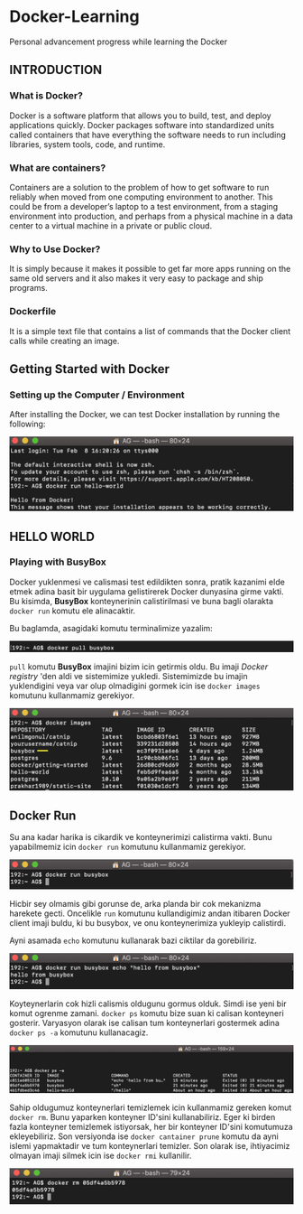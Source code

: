 # Docker-Learning
Personal advancement progress while learning the Docker

## INTRODUCTION

### What is Docker?

Docker is a software platform that allows you to build, test, and deploy applications quickly. Docker packages software into standardized units called containers that have everything the software needs to run including libraries, system tools, code, and runtime.

### What are containers?

Containers are a solution to the problem of how to get software to run reliably when moved from one computing environment to another. This could be from a developer’s laptop to a test environment, from a staging environment into production, and perhaps from a physical machine in a data center to a virtual machine in a private or public cloud.

### Why to Use Docker?

It is simply because it makes it possible to get far more apps running on the same old servers and it also makes it very easy to package and ship programs.

### Dockerfile

It is a simple text file that contains a list of commands that the Docker client calls while creating an image.

## Getting Started with Docker

### Setting up the Computer / Environment

After installing the Docker, we can test Docker installation by running the following:

![alt text](hello_world.png)

## HELLO WORLD

### Playing with BusyBox

Docker yuklenmesi ve calismasi test edildikten sonra, pratik kazanimi elde etmek adina basit bir uygulama gelistirerek Docker dunyasina girme vakti. Bu kisimda, **BusyBox** konteynerinin calistirilmasi ve buna bagli olarakta `docker run` komutu ele alinacaktir.

Bu baglamda, asagidaki komutu terminalimize yazalim:

![alt text](pull_busybox.png)

`pull` komutu **BusyBox** imajini bizim icin getirmis oldu. Bu imaji *Docker registry* 'den  aldi ve sistemimize yukledi. Sistemimizde bu imajin yuklendigini veya var olup olmadigini gormek icin ise `docker images` komutunu kullanmamiz gerekiyor.

![alt text](docker_images.png)

## Docker Run

Su ana kadar harika is cikardik ve konteynerimizi calistirma vakti. Bunu yapabilmemiz icin `docker run` komutunu kullanmamiz gerekiyor.

![alt text](run_command.png)

Hicbir sey olmamis gibi gorunse de, arka planda bir cok mekanizma harekete gecti. Oncelikle `run` komutunu kullandigimiz andan itibaren Docker client imaji buldu, ki bu busybox, ve onu konteynerimiza yukleyip calistirdi.

Ayni asamada `echo` komutunu kullanarak bazi ciktilar da gorebiliriz.

![alt text](echo.png)

Koyteynerlarin cok hizli calismis oldugunu gormus olduk. Simdi ise yeni bir komut ogrenme zamani. `docker ps` komutu bize suan ki calisan konteyneri gosterir. Varyasyon olarak ise calisan tum konteynerlari gostermek adina `docker ps -a` komutunu kullanacagiz.

![alt text](docker_ps.png)

Sahip oldugumuz konteynerlari temizlemek icin kullanmamiz gereken komut `docker rm`. Bunu yaparken konteyner ID'sini kullanabiliriz. Eger ki birden fazla konteyner temizlemek istiyorsak, her bir konteyner ID'sini komutumuza ekleyebiliriz. Son versiyonda ise `docker cantainer prune` komutu da ayni islemi yapmaktadir ve tum konteynerlari temizler. Son olarak ise, ihtiyacimiz olmayan imaji silmek icin ise `docker rmi` kullanilir.

![alt text](docker_rm.png)
